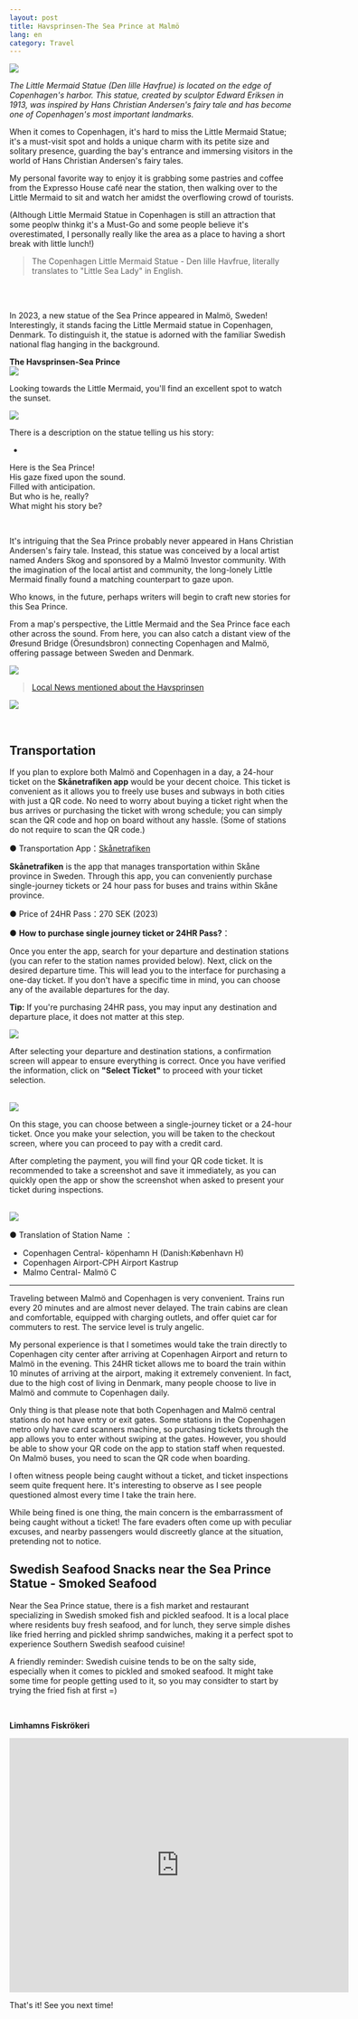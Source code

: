 ```yaml
---
layout: post
title: Havsprinsen-The Sea Prince at Malmö
lang: en
category: Travel
---
```



![](/assets/img/Havsprinsen/havsprinsen.JPG)<br/>

*The Little Mermaid Statue (Den lille Havfrue) is located on the edge of Copenhagen's harbor. This statue, created by sculptor Edward Eriksen in 1913, was inspired by Hans Christian Andersen's fairy tale and has become one of Copenhagen's most important landmarks.*

When it comes to Copenhagen, it's hard to miss the Little Mermaid Statue; it's a must-visit spot and holds a unique charm with its petite size and solitary presence, guarding the bay's entrance and immersing visitors in the world of Hans Christian Andersen's fairy tales.

My personal favorite way to enjoy it is grabbing some pastries and coffee from the Expresso House café near the station, then walking over to the Little Mermaid to sit and watch her amidst the overflowing crowd of tourists. 

(Although Little Mermaid Statue in Copenhagen is still an attraction that some peoplw thinkg it's a Must-Go and some people believe it's overestimated, I personally really like the area as a place to having a short break with little lunch!)

> The Copenhagen Little Mermaid Statue - Den lille Havfrue, literally translates to "Little Sea Lady" in English.

<br/>
<br/>


In 2023, a new statue of the Sea Prince appeared in Malmö, Sweden! Interestingly, it stands facing the Little Mermaid statue in Copenhagen, Denmark. To distinguish it, the statue is adorned with the familiar Swedish national flag hanging in the background.

**The Havsprinsen-Sea Prince** <br/>
![](/assets/img/Havsprinsen/havsprinsensweden.png)<br/>

Looking towards the Little Mermaid, you'll find an excellent spot to watch the sunset.

![](/assets/img/Havsprinsen/sunsetwhavsprinsen.jpg)<br/>


There is a description on the statue telling us his story:

* 
Here is the Sea Prince! <br/>
His gaze fixed upon the sound.<br/>
Filled with anticipation.<br/>
But who is he, really?<br/>
What might his story be?<br/>


<br/>

It's intriguing that the Sea Prince probably never appeared in Hans Christian Andersen's fairy tale. Instead, this statue was conceived by a local artist named Anders Skog and sponsored by a Malmö Investor community. With the imagination of the local artist and community, the long-lonely Little Mermaid finally found a matching counterpart to gaze upon.

Who knows, in the future, perhaps writers will begin to craft new stories for this Sea Prince.

From a map's perspective, the Little Mermaid and the Sea Prince face each other across the sound. From here, you can also catch a distant view of the Øresund Bridge (Öresundsbron) connecting Copenhagen and Malmö, offering passage between Sweden and Denmark.


![](/assets/img/Havsprinsen/distanceL-H.jpg)<br/>



 > [Local News mentioned about the Havsprinsen](https://www.newsoresund.se/havsprinsen-pa-limhamn-haller-utkik-efter-den-lilla-sjojungfrun/)

![](/assets/img/Havsprinsen/havsprinsen3.png)<br/>

<br/>

## Transportation

If you plan to explore both Malmö and Copenhagen in a day, a 24-hour ticket on the **Skånetrafiken app** would be your decent choice. This ticket is convenient as it allows you to freely use buses and subways in both cities with just a QR code. No need to worry about buying a ticket right when the bus arrives or purchasing the ticket with wrong schedule; you can simply scan the QR code and hop on board without any hassle. (Some of stations do not require to scan the QR code.)


● Transportation App：[Skånetrafiken](https://apps.apple.com/tr/app/sk%C3%A5netrafiken/id1180539331)

**Skånetrafiken** is the app that manages transportation within Skåne province in Sweden. Through this app, you can conveniently purchase single-journey tickets or 24 hour pass for buses and trains within Skåne province.<br/>

● Price of 24HR Pass：270 SEK (2023) <br/>

● **How to purchase single journey ticket or 24HR Pass?**： <br/>

Once you enter the app, search for your departure and destination stations (you can refer to the station names provided below). Next, click on the desired departure time. This will lead you to the interface for purchasing a one-day ticket. If you don't have a specific time in mind, you can choose any of the available departures for the day.<br/>

**Tip:** If you're purchasing 24HR pass, you may input any destination and departure place, it does not matter at this step.

![](/assets/img/Havsprinsen/ska-step1.jpg)<br/>


After selecting your departure and destination stations, a confirmation screen will appear to ensure everything is correct. Once you have verified the information, click on **"Select Ticket"** to proceed with your ticket selection.<br/><br/>

![](/assets/img/Havsprinsen/ska-step2.jpg)<br/>

On this stage, you can choose between a single-journey ticket or a 24-hour ticket. Once you make your selection, you will be taken to the checkout screen, where you can proceed to pay with a credit card.

After completing the payment, you will find your QR code ticket. It is recommended to take a screenshot and save it immediately, as you can quickly open the app or show the screenshot when asked to present your ticket during inspections.<br/><br/>

![](/assets/img/Havsprinsen/ska-step3.jpg)<br/>

● Translation of Station Name ：<br/>
  - Copenhagen Central- köpenhamn H (Danish:København H)<br/>
  - Copenhagen Airport-CPH Airport Kastrup <br/>
  - Malmo Central- Malmö C <br/>

---

Traveling between Malmö and Copenhagen is very convenient. Trains run every 20 minutes and are almost never delayed. The train cabins are clean and comfortable, equipped with charging outlets, and offer quiet car for commuters to rest. The service level is truly angelic.

My personal experience is that I sometimes would take the train directly to Copenhagen city center after arriving at Copenhagen Airport and return to Malmö in the evening. This 24HR ticket allows me to board the train within 10 minutes of arriving at the airport, making it extremely convenient. In fact, due to the high cost of living in Denmark, many people choose to live in Malmö and commute to Copenhagen daily.

Only thing is that please note that both Copenhagen and Malmö central stations do not have entry or exit gates. Some stations in the Copenhagen metro only have card scanners machine, so purchasing tickets through the app allows you to enter without swiping at the gates. However, you should be able to show your QR code on the app to station staff when requested. On Malmö buses, you need to scan the QR code when boarding.

I often witness people being caught without a ticket, and ticket inspections seem quite frequent here. It's interesting to observe as I see people questioned almost every time I take the train here. 

While being fined is one thing, the main concern is the embarrassment of being caught without a ticket! The fare evaders often come up with peculiar excuses, and nearby passengers would discreetly glance at the situation, pretending not to notice.
<br/>


## Swedish Seafood Snacks near the Sea Prince Statue - Smoked Seafood

Near the Sea Prince statue, there is a fish market and restaurant specializing in Swedish smoked fish and pickled seafood. It is a local place where residents buy fresh seafood, and for lunch, they serve simple dishes like fried herring and pickled shrimp sandwiches, making it a perfect spot to experience Southern Swedish seafood cuisine!

A friendly reminder: Swedish cuisine tends to be on the salty side, especially when it comes to pickled and smoked seafood. It might take some time for people getting used to it, so you may considter to start by trying the fried fish at first =)

<br/>

**Limhamns Fiskrökeri**<br/>
<iframe src="https://www.google.com/maps/embed?pb=!1m18!1m12!1m3!1d4020.7565726059147!2d12.917796418240398!3d55.58557288853222!2m3!1f0!2f0!3f0!3m2!1i1024!2i768!4f13.1!3m3!1m2!1s0x4653a6f3ab893b21%3A0xfa3379419ec8f24d!2sLimhamns%20Fiskr%C3%B6keri!5e0!3m2!1szh-TW!2snl!4v1689154592959!5m2!1szh-TW!2snl" width="600" height="450" style="border:0;" allowfullscreen="" loading="lazy" referrerpolicy="no-referrer-when-downgrade"></iframe>





That's it! See you next time!


<br/>
